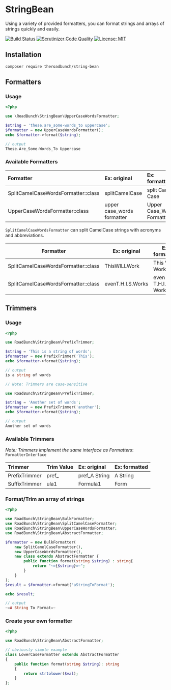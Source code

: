 # StringBean
Using a variety of provided formatters, you can format strings and arrays of strings quickly and easily.

[![Build Status](https://scrutinizer-ci.com/g/The-Road-Bunch/string-bean/badges/build.png?b=main)](https://scrutinizer-ci.com/g/The-Road-Bunch/string-bean/build-status/main)
[![Scrutinizer Code Quality](https://scrutinizer-ci.com/g/The-Road-Bunch/string-bean/badges/quality-score.png?b=main)](https://scrutinizer-ci.com/g/The-Road-Bunch/string-bean/?branch=main)
[![License: MIT](https://img.shields.io/badge/License-MIT-2222CC.svg)](https://opensource.org/licenses/MIT)


## Installation
`composer require theroadbunch/string-bean`

## Formatters

### Usage
```php
<?php

use \RoadBunch\StringBean\UpperCaseWordsFormatter;

$string = 'these.are_some-words_to uppercase';
$formatter = new UpperCaseWordsFormatter();
echo $formatter->format($string);

// output
These.Are_Some-Words_To Uppercase
```

### Available Formatters
| Formatter                           | Ex: original               | Ex: formatted              |
|:------------------------------------|:---------------------------|:---------------------------|
| SplitCamelCaseWordsFormatter::class | splitCamelCase             | split Camel Case           |
| UpperCaseWordsFormatter::class      | upper case_words formatter | Upper Case_Words Formatter |

`SplitCamelCaseWordsFormatter` can split CamelCase strings with acronyms and abbreviations.

| Formatter                           | Ex: original      | Ex: formatted       |
|-------------------------------------|-------------------|---------------------|
| SplitCamelCaseWordsFormatter::class | ThisWILLWork      | This WILL Work      |
| SplitCamelCaseWordsFormatter::class | evenT.H.I.S.Works | even T.H.I.S. Works |


## Trimmers

### Usage
```php
<?php

use RoadBunch\StringBean\PrefixTrimmer;

$string = 'This is a string of words';
$formatter = new PrefixTrimmer('This');
echo $formatter->format($string);

// output
is a string of words

// Note: Trimmers are case-sensitive

use RoadBunch\StringBean\PrefixTrimmer;

$string = 'Another set of words';
$formatter = new PrefixTrimmer('another');
echo $formatter->format($string);

// output
Another set of words
```

### Available Trimmers
_Note: Trimmers implement the same interface as Formatters_: `FormatterInterface`  

| Trimmer       |  Trim Value | Ex: original  | Ex: formatted |
|:--------------|:------------|:--------------|:--------------|
| PrefixTrimmer | pref_       | pref_A String | A String      |
| SuffixTrimmer | ula1        | Formula1      | Form          |



### Format/Trim an array of strings

```php
<?php

use RoadBunch\StringBean\BulkFormatter;
use RoadBunch\StringBean\SplitCamelCaseFormatter;
use RoadBunch\StringBean\UpperCaseWordsFormatter;
use RoadBunch\StringBean\AbstractFormatter;

$formatter = new BulkFormatter(
    new SplitCamelCaseFormatter(),
    new UpperCaseWordsFormatter(),
    new class extends AbstractFormatter {
        public function format(string $string) : string{
            return "~={$string}=~";
        }
    }
);
$result = $formatter->format('aStringToFormat');

echo $result;

// output
~=A String To Format=~
```

### Create your own formatter

```php
<?php

use RoadBunch\StringBean\AbstractFormatter;

// obviously simple example
class LowerCaseFormatter extends AbstractFormatter
{
    public function format(string $string): string
    {
        return strtolower($val);
    }
};
```
